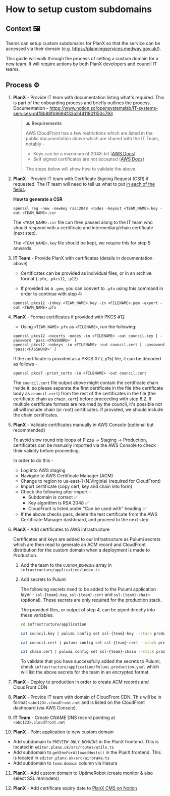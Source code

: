 # How to setup custom subdomains

## Context 🖼️
Teams can setup custom subdomains for PlanX so that the service can be accessed via their domain (e.g. https://planningservices.medway.gov.uk/).

This guide will walk through the process of setting a custom domain for a new team. It will require actions by both PlanX developers and council IT teams.

## Process ⚙️
1. **PlanX** - Provide IT team with documentation listing what's required. This is part of the onboarding process and briefly outlines the process. Documentation - https://www.notion.so/opensystemslab/IT-systems-services-d4f8b88fb9694f33a24411801150c793

    > ⚠️ **Requirements**
    >
    > AWS CloudFront has a few restrictions which are listed in the public documentation above which are shared with the IT Team, notably - 
    >  - Keys can be a maximum of 2048-bit ([AWS Docs](https://docs.aws.amazon.com/AmazonCloudFront/latest/DeveloperGuide/cnames-and-https-requirements.html))
    >  - Self signed certificates are not accepted ([AWS Docs](https://docs.aws.amazon.com/AmazonCloudFront/latest/DeveloperGuide/using-https-cloudfront-to-custom-origin.html))
    >
    > The steps below will show how to validate the above.

2. **PlanX** - Provide IT team with Certificate Signing Request (CSR) if requested. The IT team will need to tell us what to put [in each of the fields](https://en.wikipedia.org/wiki/Certificate_signing_request#Procedure).

    **How to generate a CSR**
    ```shell
    openssl req -new -newkey rsa:2048 -nodes -keyout <TEAM_NAME>.key -out <TEAM_NAME>.csr
    ```

    The `<TEAM_NAME>.csr` file can then passed along to the IT team who should respond with a certificate and intermediary/chain certificate (next step). 

    The `<TEAM_NAME>.key` file should be kept, we require this for step 5 onwards.


3. **IT Team** - Provide PlanX with certificates (details in documentation above)
    - Certificates can be provided as individual files, or in an archive format (`.pfx`, `.pkcs12`, `.p12`)

    - If provided as a `.pem`, you can convert to `.pfx` using this command in order to continue with step 4: 
    ```shell
    openssl pkcs12 -inkey <TEAM_NAME>.key -in <FILENAME>.pem -export -out <TEAM_NAME>.pfx
    ```

4. **PlanX** - Format certificates if provided with PKCS #12
    - Using `<TEAM_NAME>.pfx` as `<FILENAME>`, run the following: 

    ```shell
    openssl pkcs12 -nocerts -nodes -in <FILENAME> -out council.key [ -password 'pass:<PASSWORD>' ]
    openssl pkcs12 -nokeys -in <FILENAME> -out council.cert [ -password 'pass:<PASSWORD>' ]
    ```

    If the certificate is provided as a PKCS #7 (`.p7b`) file, it can be decoded as follows - 

    ```shell
    openssl pkcs7 -print_certs -in <FILENAME> -out council.cert
    ```
    
    The `council.cert` file output above might contain the certificate chain inside it, so please separate the first certificate in the file (the certificate body as `council.cert`) from the rest of the certificates in the file (the certificate chain as `chain.cert`) before proceeding with step 6.2. If multiple certificate formats are returned by the council, it's possible not all will include chain (or root) certificates. If provided, we should include the chain certificates.

5. **PlanX** - Validate certificates manually in AWS Console (optional but recommended)
  
    To avoid slow round trip loops of Pizza -> Staging -> Production, certificates can be manually imported via the AWS Console to check their validity before proceeding.

    In order to do this -

      - Log into AWS staging 
      - Navigate to AWS Certificate Manager (ACM)
      - Change to region to us-east-1 (N.Virginia) (required for CloudFront)
      - Import certificate (copy cert, key and chain into form)
      - Check the following after import - 
        - Subdomain is correct ✅
        - Key algorithm is RSA 2048 ✅
        - CloudFront is listed under "Can be used with" heading ✅
      - If the above checks pass, delete the test certificate from the AWS Certificate Manager dashboard, and proceed to the next step

6. **PlanX** - Add certificates to AWS infrastructure

    Certificates and keys are added to our infrastructure as Pulumi secrets which are then read to generate an ACM record and CloudFront distribution for the custom domain when a deployment is made to Production.

    1. Add the team to the `CUSTOM_DOMAINS` array in `infrastructure/application/index.ts`

    2. Add secrets to Pulumi

        The following secrets need to be added to the Pulumi application layer - `ssl-{team}-key`, `ssl-{team}-cert` and `ssl-{team}-chain` (optional). These secrets are only required for the production stack.

        The provided files, or output of step 4, can be piped directly into these variables.

        ```bash
        cd infrastructure/application

        cat council.key | pulumi config set ssl-{team}-key --stack production --secret

        cat council.cert | pulumi config set ssl-{team}-cert --stack production --secret

        cat chain.cert | pulumi config set ssl-{team}-chain --stack production --secret
        ```

        To validate that you have successfully added the secrets to Pulumi, check `infrastructure/application/Pulumi.production.yaml` which will list the above secrets for the team in an encrypted format.

7. **PlanX** - Deploy to production in order to create ACM records and CloudFront CDN

8. **PlanX** - Provide IT team with domain of CloudFront CDN. This will be in format `<abc123>.cloudfront.net` and is listed on the CloudFront dashboard (via AWS Console).
  
9. **IT Team** - Create CNAME DNS record pointing at `<abc123>.cloudfront.net`

10. **PlanX** - Point application to new custom domain

  - Add subdomain to `PREVIEW_ONLY_DOMAINS` in the PlanX frontend. This is located in `editor.planx.uk/src/routes/utils.ts`
  - Add subdomain to `getEnvForAllowedHosts()` in the PlanX frontend. This is located in `editor.planx.uk/src/airbrake.ts`
  - Add subdomain to `team.domain` column via Hasura
  
11. **PlanX** - Add custom domain to UptimeRobot (create monitor & also select SSL reminders)

12. **PlanX** - Add certificate expiry date to [PlanX CMS on Notion](https://www.notion.so/opensystemslab/Plan-Customers-dee2cdfb40c04b5fa88edc5a86989211)